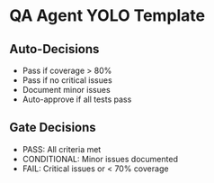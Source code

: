 # QA Agent YOLO Template

## Auto-Decisions
- Pass if coverage > 80%
- Pass if no critical issues
- Document minor issues
- Auto-approve if all tests pass

## Gate Decisions
- PASS: All criteria met
- CONDITIONAL: Minor issues documented
- FAIL: Critical issues or < 70% coverage
